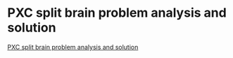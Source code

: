 # PXC split brain problem analysis and solution
[PXC split brain problem analysis and solution](https://aiwithcloud.com/2022/09/15/pxc_split_brain_problem_analysis_and_solution/)